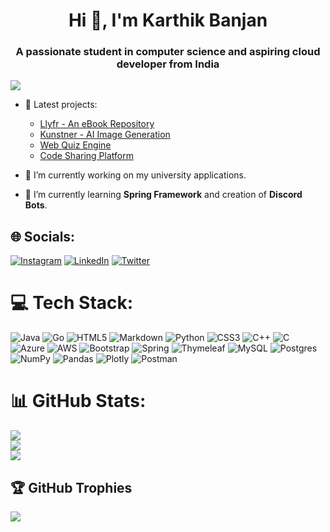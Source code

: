 <h1 align="center">Hi 👋, I'm Karthik Banjan</h1>
<h3 align="center">A passionate student in computer science and aspiring cloud developer from India</h3>

[![](https://visitcount.itsvg.in/api?id=karthikbanjan&icon=0&color=0)](https://visitcount.itsvg.in)

- 🔭 Latest projects: 
   - [Llyfr - An eBook Repository](https://github.com/karthikbanjan/Llyfr)
   - [Kunstner - AI Image Generation](https://github.com/karthikbanjan/Kunstner)
   - [Web Quiz Engine](https://github.com/karthikbanjan/Web-Quiz-Engine)
   - [Code Sharing Platform](https://github.com/karthikbanjan/Code-Sharing-Platform)
 
- 🌱 I’m currently working on my university applications. 
- 🌱 I’m currently learning **Spring Framework** and creation of **Discord Bots**.

## 🌐 Socials:
[![Instagram](https://img.shields.io/badge/Instagram-%23E4405F.svg?logo=Instagram&logoColor=white)](https://instagram.com/banjankarthik) [![LinkedIn](https://img.shields.io/badge/LinkedIn-%230077B5.svg?logo=linkedin&logoColor=white)](https://linkedin.com/in/in/karthikbanjan) [![Twitter](https://img.shields.io/badge/Twitter-%231DA1F2.svg?logo=Twitter&logoColor=white)](https://twitter.com/karthikbanjan) 

# 💻 Tech Stack:
![Java](https://img.shields.io/badge/java-%23ED8B00.svg?style=for-the-badge&logo=java&logoColor=white) ![Go](https://img.shields.io/badge/go-%2300ADD8.svg?style=for-the-badge&logo=go&logoColor=white) ![HTML5](https://img.shields.io/badge/html5-%23E34F26.svg?style=for-the-badge&logo=html5&logoColor=white) ![Markdown](https://img.shields.io/badge/markdown-%23000000.svg?style=for-the-badge&logo=markdown&logoColor=white) ![Python](https://img.shields.io/badge/python-3670A0?style=for-the-badge&logo=python&logoColor=ffdd54) ![CSS3](https://img.shields.io/badge/css3-%231572B6.svg?style=for-the-badge&logo=css3&logoColor=white) ![C++](https://img.shields.io/badge/c++-%2300599C.svg?style=for-the-badge&logo=c%2B%2B&logoColor=white) ![C](https://img.shields.io/badge/c-%2300599C.svg?style=for-the-badge&logo=c&logoColor=white) ![Azure](https://img.shields.io/badge/azure-%230072C6.svg?style=for-the-badge&logo=azure-devops&logoColor=white) ![AWS](https://img.shields.io/badge/AWS-%23FF9900.svg?style=for-the-badge&logo=amazon-aws&logoColor=white) ![Bootstrap](https://img.shields.io/badge/bootstrap-%23563D7C.svg?style=for-the-badge&logo=bootstrap&logoColor=white) ![Spring](https://img.shields.io/badge/spring-%236DB33F.svg?style=for-the-badge&logo=spring&logoColor=white) ![Thymeleaf](https://img.shields.io/badge/Thymeleaf-%23005C0F.svg?style=for-the-badge&logo=Thymeleaf&logoColor=white) ![MySQL](https://img.shields.io/badge/mysql-%2300f.svg?style=for-the-badge&logo=mysql&logoColor=white) ![Postgres](https://img.shields.io/badge/postgres-%23316192.svg?style=for-the-badge&logo=postgresql&logoColor=white) ![NumPy](https://img.shields.io/badge/numpy-%23013243.svg?style=for-the-badge&logo=numpy&logoColor=white) ![Pandas](https://img.shields.io/badge/pandas-%23150458.svg?style=for-the-badge&logo=pandas&logoColor=white) ![Plotly](https://img.shields.io/badge/Plotly-%233F4F75.svg?style=for-the-badge&logo=plotly&logoColor=white) ![Postman](https://img.shields.io/badge/Postman-FF6C37?style=for-the-badge&logo=postman&logoColor=white)

# 📊 GitHub Stats:
![](https://karthikbanjan-github-stats.vercel.app/api?username=karthikbanjan&hide=stars,prs,issues,contribs&theme=great-gatsby&hide_border=false&include_all_commits=true&count_private=true)<br/>
![](https://github-readme-streak-stats.herokuapp.com/?user=karthikbanjan&theme=great-gatsby&hide_border=false)<br/>
![](https://karthikbanjan-github-stats.vercel.app/api/top-langs/?username=karthikbanjan&hide=javascript&theme=great-gatsby&hide_border=false&include_all_commits=true&count_private=true&layout=compact)

## 🏆 GitHub Trophies
![](https://github-profile-trophy.vercel.app/?username=karthikbanjan&title=Commits&theme=alduin&no-frame=false&no-bg=true&margin-w=4)
